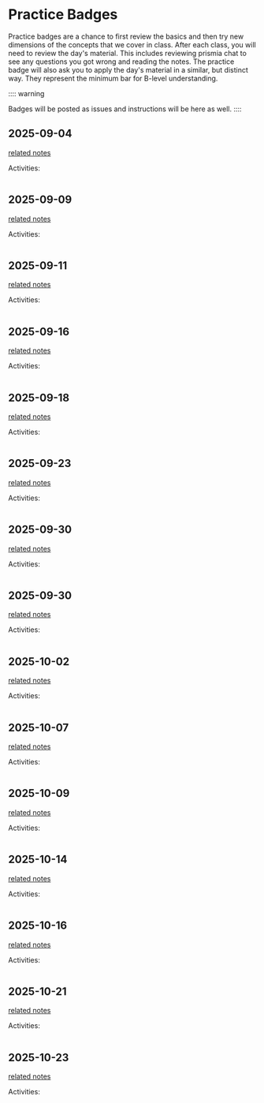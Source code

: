 # Practice Badges

<!-- :::{note}
these are listed by the date they were *posted*
::: -->

Practice badges are a chance to first review the basics and then try new dimensions of the concepts that we cover in class. 
After each class, you will need to review the day's material. This includes reviewing prismia chat to see any questions you got wrong and reading the notes. The practice badge will also ask you to apply
the day's material in a similar, but distinct way. They represent the minimum bar for B-level understanding.  


:::: warning

Badges will be posted as issues and instructions will be here as well. 
::::

<!-- ## 2024-09-05

[related notes](../notes/2024-9-05)

Activities:
```{include} ../_practice/2024-09-05.md
``` -->
## 2025-09-04

[related notes](../notes/2025-09-04)

Activities:
```{include} ../_practice/2025-09-04.md
```
## 2025-09-09

[related notes](../notes/2025-09-09)

Activities:
```{include} ../_practice/2025-09-09.md
```
## 2025-09-11

[related notes](../notes/2025-09-11)

Activities:
```{include} ../_practice/2025-09-11.md
```
## 2025-09-16

[related notes](../notes/2025-09-16)

Activities:
```{include} ../_practice/2025-09-16.md
```
## 2025-09-18

[related notes](../notes/2025-09-18)

Activities:
```{include} ../_practice/2025-09-18.md
```
## 2025-09-23

[related notes](../notes/2025-09-23)

Activities:
```{include} ../_practice/2025-09-23.md
```
## 2025-09-30

[related notes](../notes/2025-09-30)

Activities:
```{include} ../_practice/2025-09-30.md
```
## 2025-09-30

[related notes](../notes/2025-09-30)

Activities:
```{include} ../_practice/2025-09-30.md
```
## 2025-10-02

[related notes](../notes/2025-10-02)

Activities:
```{include} ../_practice/2025-10-02.md
```
## 2025-10-07

[related notes](../notes/2025-10-07)

Activities:
```{include} ../_practice/2025-10-07.md
```
## 2025-10-09

[related notes](../notes/2025-10-09)

Activities:
```{include} ../_practice/2025-10-09.md
```
## 2025-10-14

[related notes](../notes/2025-10-14)

Activities:
```{include} ../_practice/2025-10-14.md
```
## 2025-10-16

[related notes](../notes/2025-10-16)

Activities:
```{include} ../_practice/2025-10-16.md
```
## 2025-10-21

[related notes](../notes/2025-10-21)

Activities:
```{include} ../_practice/2025-10-21.md
```
## 2025-10-23

[related notes](../notes/2025-10-23)

Activities:
```{include} ../_practice/2025-10-23.md
```